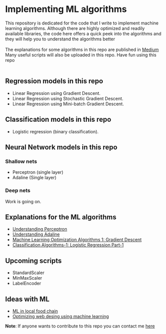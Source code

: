 # Implementing ML algorithms
This repository is dedicated for the code that I write to implement machine learning algorithms. Although there are highly optimized and readily available libraries, the code here offers a quick peek into the algorithms and they will help you to understand the algorithms better<br><br>
The explanations for some algorithms in this repo are published in [Medium](https://medium.com/@mr.sk12112002)<br>
Many useful scripts will also be uploaded in this repo. Have fun using this repo<br><br>

## Regression models in this repo
* Linear Regression using Gradient Descent.
* Linear Regression using Stochastic Gradient Descent.
* Linear Regression using Mini-batch Gradient Descent.

## Classification models in this repo
* Logistic regression (binary classification).

## Neural Network models in this repo
### Shallow nets
* Perceptron (single layer)
* Adaline (Single layer)
### Deep nets
Work is going on.

## Explanations for the ML algorithms
* [Understanding Perceptron](https://medium.com/@mr.sk12112002/understanding-perceptron-8e82a5a97ea)<br>
* [Understanding Adaline](https://medium.com/mlearning-ai/understanding-adaline-da79ab8bbc5a)<br>
* [Machine Learning Optimization Algorithms 1: Gradient Descent](https://medium.com/mlearning-ai/machine-learning-optimization-algorithms-1-gradient-descent-258dfb5987e1)<br>
* [Classification Algorithms-1: Logistic Regression Part-1](https://medium.com/mlearning-ai/classification-algorithms-1-logistic-regression-part-1-a2b0dab31b5a)

## Upcoming scripts
* StandardScaler
* MinMaxScaler
* LabelEncoder

## Ideas with ML
* [ML in local food chain](https://medium.com/@mr.sk12112002/trend-recognition-and-forecasting-for-local-food-chain-689ac647d61d)<br>
* [Optimizing web desing using machine learning](https://medium.com/mlearning-ai/optimizing-web-design-using-machine-learning-1f3ac80ac4c1)

**Note**: If anyone wants to contribute to this repo you can contact me [here](https://www.linkedin.com/in/sathya-krishnan-suresh-914763217/)
